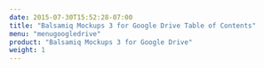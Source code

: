```yaml
---
date: 2015-07-30T15:52:28-07:00
title: "Balsamiq Mockups 3 for Google Drive Table of Contents"
menu: "menugoogledrive"
product: "Balsamiq Mockups 3 for Google Drive"
weight: 1
---
```


